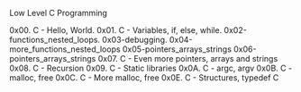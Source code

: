 Low Level C Programming

0x00. C - Hello, World.
0x01. C - Variables, if, else, while.
0x02-functions_nested_loops.
0x03-debugging.
0x04-more_functions_nested_loops
0x05-pointers_arrays_strings
0x06-pointers_arrays_strings
0x07. C - Even more pointers, arrays and strings
0x08. C - Recursion
0x09. C - Static libraries
0x0A. C - argc, argv
0x0B. C - malloc, free
0x0C. C - More malloc, free
0x0E. C - Structures, typedef
C
